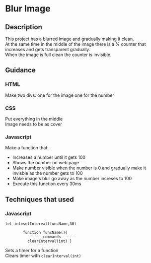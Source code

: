 # Blur Image
## Description
This project has a blurred image and gradually making it clean.  
At the same time in the middle of the image there is a % counter that increases and gets transparent gradually.  
When the image is full clean the counter is invisible.

## Guidance
### HTML
Make two divs: one for the image one for the number
### CSS
Put everything in the middle  
Image needs to be as cover
### Javascript
Make a function that: 
- Increases a number until it gets 100  
- Shows the number on web page  
- Make number visible when the number is 0 and gradually make it invisble as the number gets to 100  
- Make image's blur go away as the number increses to 100  
- Execute this function every 30ms
## Techniques that used
### Javascript
```
let int=setInterval(funcName,30)

		function funcName(){
		   ----  commands  ----
		  clearInterval(int) }
```
Sets a timer for a function  
Clears timer with  ``` clearInterval(int) ```
